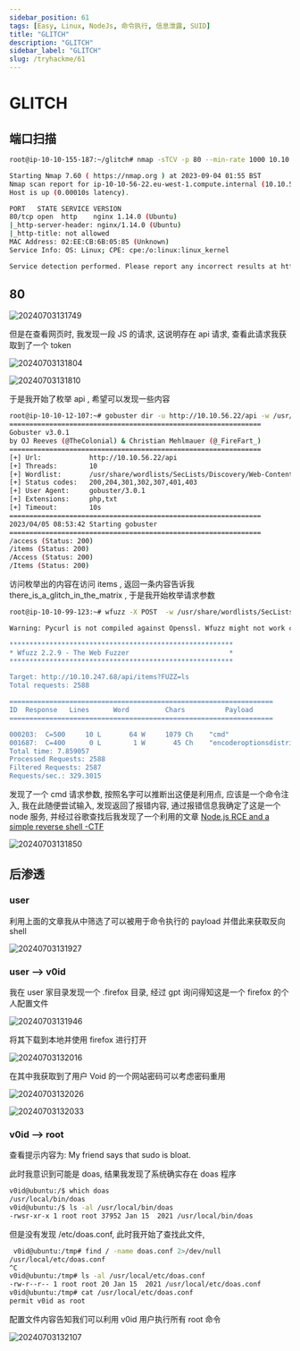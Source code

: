 ```yaml
---
sidebar_position: 61
tags: [Easy, Linux, NodeJs, 命令执行, 信息泄露, SUID]
title: "GLITCH"
description: "GLITCH"
sidebar_label: "GLITCH"
slug: /tryhackme/61
---
```

# GLITCH
## 端口扫描
```bash
root@ip-10-10-155-187:~/glitch# nmap -sTCV -p 80 --min-rate 1000 10.10.56.22

Starting Nmap 7.60 ( https://nmap.org ) at 2023-09-04 01:55 BST
Nmap scan report for ip-10-10-56-22.eu-west-1.compute.internal (10.10.56.22)
Host is up (0.00010s latency).

PORT   STATE SERVICE VERSION
80/tcp open  http    nginx 1.14.0 (Ubuntu)
|_http-server-header: nginx/1.14.0 (Ubuntu)
|_http-title: not allowed
MAC Address: 02:EE:CB:6B:05:85 (Unknown)
Service Info: OS: Linux; CPE: cpe:/o:linux:linux_kernel

Service detection performed. Please report any incorrect results at https://nmap.org/submit/ .
```
## 80
![20240703131749](https://raw.githubusercontent.com/Guardian-JTZ/Image/main/img/20240703131749.png)

但是在查看网页时, 我发现一段 JS 的请求, 这说明存在 api 请求, 查看此请求我获取到了一个 token

<div style={{textAlign:'center'}}>
  
![20240703131804](https://raw.githubusercontent.com/Guardian-JTZ/Image/main/img/20240703131804.png)

![20240703131810](https://raw.githubusercontent.com/Guardian-JTZ/Image/main/img/20240703131810.png)

</div>

于是我开始了枚举 api , 希望可以发现一些内容

```bash
root@ip-10-10-12-107:~# gobuster dir -u http://10.10.56.22/api -w /usr/share/wordlists/SecLists/Discovery/Web-Content/directory-list-2.3-medium.txt -x .php,.txt
===============================================================
Gobuster v3.0.1
by OJ Reeves (@TheColonial) & Christian Mehlmauer (@_FireFart_)
===============================================================
[+] Url:            http://10.10.56.22/api
[+] Threads:        10
[+] Wordlist:       /usr/share/wordlists/SecLists/Discovery/Web-Content/directory-list-2.3-medium.txt
[+] Status codes:   200,204,301,302,307,401,403
[+] User Agent:     gobuster/3.0.1
[+] Extensions:     php,txt
[+] Timeout:        10s
===============================================================
2023/04/05 08:53:42 Starting gobuster
===============================================================
/access (Status: 200)
/items (Status: 200)
/Access (Status: 200)
/Items (Status: 200)
```

访问枚举出的内容在访问 items , 返回一条内容告诉我  there_is_a_glitch_in_the_matrix , 于是我开始枚举请求参数

```bash
root@ip-10-10-99-123:~# wfuzz -X POST  -w /usr/share/wordlists/SecLists/Discovery/Web-Content/burp-parameter-names.txt --hh=45  http://10.10.56.22/api/items?FUZZ=ls

Warning: Pycurl is not compiled against Openssl. Wfuzz might not work correctly when fuzzing SSL sites. Check Wfuzz's documentation for more information.

********************************************************
* Wfuzz 2.2.9 - The Web Fuzzer                         *
********************************************************

Target: http://10.10.247.68/api/items?FUZZ=ls
Total requests: 2588

==================================================================
ID	Response   Lines      Word         Chars          Payload
==================================================================

000203:  C=500     10 L	      64 W	   1079 Ch	  "cmd"
001687:  C=400      0 L	       1 W	     45 Ch	  "encoderoptionsdistrib001688:  C=400      0 L	       1 W	     45 Ch	  "encodedbydistribution002087:  C=400      0 L	       1 W	     45 Ch	  "visualizationSettings002226:  C=400      0 L	       1 W	     45 Ch	  "ShowFieldTypesInDataE
Total time: 7.859057
Processed Requests: 2588
Filtered Requests: 2587
Requests/sec.: 329.3015
```

发现了一个 cmd 请求参数, 按照名字可以推断出这便是利用点, 应该是一个命令注入, 我在此随便尝试输入, 发现返回了报错内容, 通过报错信息我确定了这是一个 node 服务, 并经过谷歌查找后我发现了一个利用的文章 [Node.js RCE and a simple reverse shell -CTF](https://medium.com/@sebnemK/node-js-rce-and-a-simple-reverse-shell-ctf-1b2de51c1a44)

![20240703131850](https://raw.githubusercontent.com/Guardian-JTZ/Image/main/img/20240703131850.png)

## 后渗透
### user
利用上面的文章我从中筛选了可以被用于命令执行的 payload 并借此来获取反向 shell

![20240703131927](https://raw.githubusercontent.com/Guardian-JTZ/Image/main/img/20240703131927.png)

### user —> v0id

我在 user 家目录发现一个 .firefox 目录, 经过 gpt 询问得知这是一个 firefox 的个人配置文件

<div style={{textAlign:'center'}}>

![20240703131946](https://raw.githubusercontent.com/Guardian-JTZ/Image/main/img/20240703131946.png)

</div>

将其下载到本地并使用 firefox 进行打开

![20240703132016](https://raw.githubusercontent.com/Guardian-JTZ/Image/main/img/20240703132016.png)

在其中我获取到了用户 Void 的一个网站密码可以考虑密码重用

<div style={{textAlign:'center'}}>

![20240703132026](https://raw.githubusercontent.com/Guardian-JTZ/Image/main/img/20240703132026.png)

</div>
<div style={{textAlign:'center'}}>

![20240703132033](https://raw.githubusercontent.com/Guardian-JTZ/Image/main/img/20240703132033.png)

</div>

### v0id —> root
查看提示内容为:  My friend says that sudo is bloat.

此时我意识到可能是 doas, 结果我发现了系统确实存在 doas 程序

```bash
v0id@ubuntu:/$ which doas
/usr/local/bin/doas
v0id@ubuntu:/$ ls -al /usr/local/bin/doas
-rwsr-xr-x 1 root root 37952 Jan 15  2021 /usr/local/bin/doas
```

但是没有发现 /etc/doas.conf, 此时我开始了查找此文件,

```bash
 v0id@ubuntu:/tmp# find / -name doas.conf 2>/dev/null
/usr/local/etc/doas.conf
^C
v0id@ubuntu:/tmp# ls -al /usr/local/etc/doas.conf
-rw-r--r-- 1 root root 20 Jan 15  2021 /usr/local/etc/doas.conf
v0id@ubuntu:/tmp# cat /usr/local/etc/doas.conf
permit v0id as root
```

配置文件内容告知我们可以利用 v0id 用户执行所有 root 命令
<div style={{textAlign:'center'}}>

![20240703132107](https://raw.githubusercontent.com/Guardian-JTZ/Image/main/img/20240703132107.png)

</div>